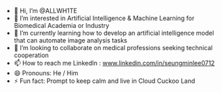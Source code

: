 - 👋 Hi, I’m @ALLWH1TE
- 👀 I’m interested in Artificial Intelligence & Machine Learning for Biomedical Academia or Industry
- 🌱 I’m currently learning how to develop an artificial intelligence model that can automate image analysis tasks
- 💞️ I’m looking to collaborate on medical professions seeking technical cooperation
- 📫 How to reach me LinkedIn : www.linkedin.com/in/seungminlee0712
- 😄 Pronouns: He / Him
- ⚡ Fun fact: Prompt to keep calm and live in Cloud Cuckoo Land

<!---
ALLWH1TE/ALLWH1TE is a ✨ special ✨ repository because its `README.md` (this file) appears on your GitHub profile.
You can click the Preview link to take a look at your changes.
--->
